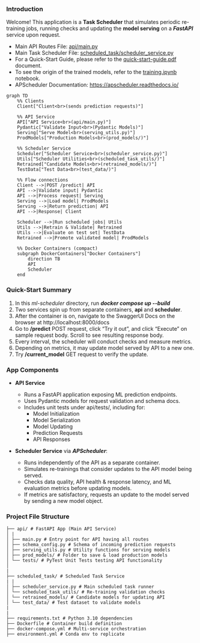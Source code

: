 ### Introduction

Welcome! This application is a **Task Scheduler** that simulates periodic re-training jobs, running checks and updating the **model serving** on a **_FastAPI_** service upon request.

- Main API Routes File: [api/main.py](api/main.py)
- Main Task Scheduler File: [scheduled_task/scheduler_service.py](scheduled_task/scheduler_service.py)
- For a Quick-Start Guide, please refer to the [quick-start-guide.pdf](quick-start-guide.pdf) document.
- To see the origin of the trained models, refer to the [training.ipynb](training.ipynb) notebook.
- APScheduler Documentation: https://apscheduler.readthedocs.io/

```mermaid
graph TD
    %% Clients
    Client["Client<br>(sends prediction requests)"]

    %% API Service
    API["API Service<br>(api/main.py)"]
    Pydantic["Validate Input<br>(Pydantic Models)"]
    Serving["Serve Model<br>(serving_utils.py)"]
    ProdModels["Production Models<br>(prod_models/)"]

    %% Scheduler Service
    Scheduler["Scheduler Service<br>(scheduler_service.py)"]
    Utils["Scheduler Utilities<br>(scheduled_task_utils/)"]
    Retrained["Candidate Models<br>(retrained_models/)"]
    TestData["Test Data<br>(test_data/)"]

    %% Flow connections
    Client -->|POST /predict| API
    API -->|Validate input| Pydantic
    API -->|Process request| Serving
    Serving -->|Load model| ProdModels
    Serving -->|Return prediction| API
    API -->|Response| Client

    Scheduler -->|Run scheduled jobs| Utils
    Utils -->|Retrain & Validate| Retrained
    Utils -->|Evaluate on test set| TestData
    Retrained -->|Promote validated model| ProdModels

    %% Docker Containers (compact)
    subgraph DockerContainers["Docker Containers"]
        direction TB
        API
        Scheduler
    end
```

### Quick-Start Summary

1. In this _ml-scheduler_ directory, run **_docker compose up --build_**
2. Two services spin up from separate containers, **api** and **scheduler**.
3. After the container is on, navigate to the SwaggerUI Docs on the browser at http://localhost:8000/docs
4. Go to **/predict** POST request, click “Try it out”, and click “Execute” on sample request body. Scroll to see resulting response body.
5. Every interval, the scheduler will conduct checks and measure metrics.
6. Depending on metrics, it may update model served by API to a new one.
7. Try **/current_model** GET request to verify the update.

### App Components

- **API Service**

  - Runs a FastAPI application exposing ML prediction endpoints.
  - Uses Pydantic models for request validation and schema docs.
  - Includes unit tests under api/tests/, including for:
    - Model Initialization
    - Model Serialization
    - Model Updating
    - Prediction Requests
    - API Responses

- **Scheduler Service** via **_APScheduler_**:
  - Runs independently of the API as a separate container.
  - Simulates re-trainings that consider updates to the API model being served.
  - Checks data quality, API health & response latency, and ML evaluation metrics before updating models.
  - If metrics are satisfactory, requests an update to the model served by sending a new model object.

### Project File Structure

```
├── api/ # FastAPI App (Main API Service)
│ |
│ ├── main.py # Entry point for API having all routes
│ ├── schema_config.py # Schema of incoming prediction requests
│ ├── serving_utils.py # Utility functions for serving models
│ ├── prod_models/ # Folder to save & load production models
│ └── tests/ # PyTest Unit Tests testing API functionality
│
|
├── scheduled_task/ # Scheduled Task Service
| |
│ ├── scheduler_service.py # Main scheduled task runner
│ └── scheduled_task_utils/ # Re-training validation checks
│ └── retrained_models/ # Candidate models for updating API
│ └── test_data/ # Test dataset to validate models
|
|
├── requirements.txt # Python 3.10 dependencies
├── Dockerfile # Container build definition
├── docker-compose.yml # Multi-service orchestration
├── environment.yml # Conda env to replicate
```
